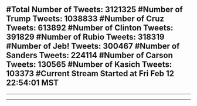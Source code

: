 #Total Number of Tweets: 3121325 
#Number of Trump Tweets: 1038833
#Number of Cruz Tweets: 613892
#Number of Clinton Tweets: 391829
#Number of Rubio Tweets: 318319
#Number of Jeb! Tweets: 300467
#Number of Sanders Tweets: 224114
#Number of Carson Tweets: 130565
#Number of Kasich Tweets: 103373
#Current Stream Started at Fri Feb 12 22:54:01 MST
---
---
---
